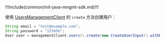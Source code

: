 !!!include(common/init-java-mngmt-sdk.md)!!!

使用 [UsersManagementClient](/reference-new/web/sdk-for-java/management/UsersManagementClient.md) 的 `create` 方法创建用户：

```java
String email = "test@example.com";
String password = "123456";
User user = managementClient.users().create(new CreateUserInput().withEmail(email).withPassword(password)).execute();
```